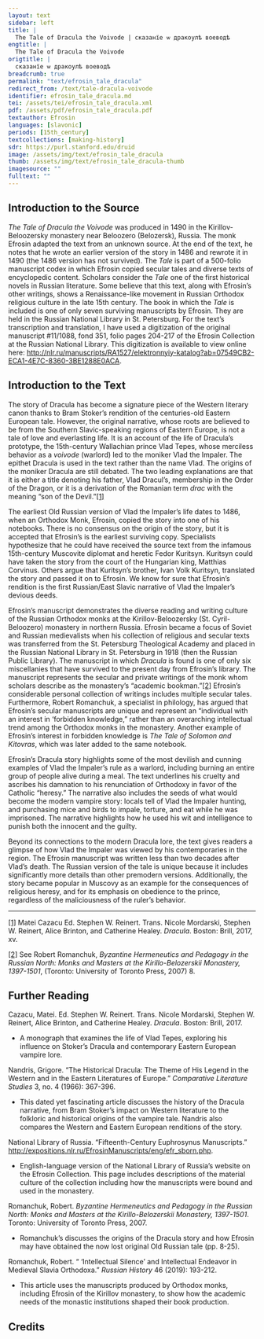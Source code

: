 ```yaml
---
layout: text
sidebar: left
title: |
  The Tale of Dracula the Voivode | сказанїе ѡ дракоулѣ воеводѣ
engtitle: |
  The Tale of Dracula the Voivode
origtitle: |
  сказанїе ѡ дракоулѣ воеводѣ
breadcrumb: true
permalink: "text/efrosin_tale_dracula"
redirect_from: /text/tale-dracula-voivode
identifier: efrosin_tale_dracula.md
tei: /assets/tei/efrosin_tale_dracula.xml
pdf: /assets/pdf/efrosin_tale_dracula.pdf
textauthor: Efrosin
languages: [slavonic]
periods: [15th_century]
textcollections: [making-history]
sdr: https://purl.stanford.edu/druid 
image: /assets/img/text/efrosin_tale_dracula
thumb: /assets/img/text/efrosin_tale_dracula-thumb
imagesource: ""
fulltext: ""
---
```

 
 

## Introduction to the Source 

<p><em>The Tale of Dracula the Voivode</em> was produced in 1490 in the Kirillov-Beloozersky monastery near Beloozero (Belozersk), Russia. The monk Efrosin adapted the text from an unknown source. At the end of the text, he notes that he wrote an earlier version of the story in 1486 and rewrote it in 1490 (the 1486 version has not survived). The <em>Tale</em> is part of a 500-folio manuscript codex in which Efrosin copied secular tales and diverse texts of encyclopedic content. Scholars consider the <em>Tale</em> one of the first historical novels in Russian literature. Some believe that this text, along with Efrosin’s other writings, shows a Renaissance-like movement in Russian Orthodox religious culture in the late 15th century. The book in which the <em>Tale</em> is included is one of only seven surviving manuscripts by Efrosin. They are held in the Russian National Library in St. Petersburg. For the text’s transcription and translation, I have used a digitization of the original manuscript #11/1088, fond 351, folio pages 204-217 of the Efrosin Collection at the Russian National Library. This digitization is available to view online here: <a href="http://nlr.ru/manuscripts/RA1527/elektronnyiy-katalog?ab=07549CB2-ECA1-4E7C-8360-3BE1288E0ACA">http://nlr.ru/manuscripts/RA1527/elektronnyiy-katalog?ab=07549CB2-ECA1-4E7C-8360-3BE1288E0ACA</a>.</p>

## Introduction to the Text 

<p>The story of Dracula has become a signature piece of the Western literary canon thanks to Bram Stoker’s rendition of the centuries-old Eastern European tale. However, the original narrative, whose roots are believed to be from the Southern Slavic-speaking regions of Eastern Europe, is not a tale of love and everlasting life. It is an account of the life of Dracula’s prototype, the 15th-century Wallachian prince Vlad Tepes, whose merciless behavior as a <em>voivode</em> (warlord) led to the moniker Vlad the Impaler. The epithet Dracula is used in the text rather than the name Vlad. The origins of the moniker Dracula are still debated. The two leading explanations are that it is either a title denoting his father, Vlad Dracul’s, membership in the Order of the Dragon, or it is a derivation of the Romanian term <em>drac</em> with the meaning “son of the Devil.”<a href="#_ftn1" name="_ftnref1" title=" id="_ftnref1">[1]</a></p> <p>The earliest Old Russian version of Vlad the Impaler’s life dates to 1486, when an Orthodox Monk, Efrosin, copied the story into one of his notebooks. There is no consensus on the origin of the story, but it is accepted that Efrosin’s is the earliest surviving copy. Specialists hypothesize that he could have received the source text from the infamous 15th-century Muscovite diplomat and heretic Fedor Kuritsyn. Kuritsyn could have taken the story from the court of the Hungarian king, Matthias Corvinus. Others argue that Kuritsyn’s brother, Ivan Volk Kuritsyn, translated the story and passed it on to Efrosin. We know for sure that Efrosin’s rendition is the first Russian/East Slavic narrative of Vlad the Impaler’s devious deeds.</p> <p>Efrosin’s manuscript demonstrates the diverse reading and writing culture of the Russian Orthodox monks at the Kirillov-Beloozersky (St. Cyril-Beloozero) monastery in northern Russia. Efrosin became a focus of Soviet and Russian medievalists when his collection of religious and secular texts was transferred from the St. Petersburg Theological Academy and placed in the Russian National Library in St. Petersburg in 1918 (then the Russian Public Library). The manuscript in which <em>Dracula</em> is found is one of only six miscellanies that have survived to the present day from Efrosin’s library. The manuscript represents the secular and private writings of the monk whom scholars describe as the monastery’s “academic bookman.”<a href="#_ftn2" name="_ftnref2" title=" id="_ftnref2">[2]</a> Efrosin’s considerable personal collection of writings includes multiple secular tales. Furthermore, Robert Romanchuk, a specialist in philology, has argued that Efrosin’s secular manuscripts are unique and represent an “individual with an interest in ‘forbidden knowledge,” rather than an overarching intellectual trend among the Orthodox monks in the monastery. Another example of Efrosin’s interest in forbidden knowledge is <em>The Tale of Solomon and Kitovras</em>, which was later added to the same notebook.</p> <p>Efrosin’s Dracula story highlights some of the most devilish and cunning examples of Vlad the Impaler’s rule as a warlord, including burning an entire group of people alive during a meal. The text underlines his cruelty and ascribes his damnation to his renunciation of Orthodoxy in favor of the Catholic “heresy.” The narrative also includes the seeds of what would become the modern vampire story: locals tell of Vlad the Impaler hunting, and purchasing mice and birds to impale, torture, and eat while he was imprisoned. The narrative highlights how he used his wit and intelligence to punish both the innocent and the guilty.</p> <p>Beyond its connections to the modern Dracula lore, the text gives readers a glimpse of how Vlad the Impaler was viewed by his contemporaries in the region. The Efrosin manuscript was written less than two decades after Vlad’s death. The Russian version of the tale is unique because it includes significantly more details than other premodern versions. Additionally, the story became popular in Muscovy as an example for the consequences of religious heresy, and for its emphasis on obedience to the prince, regardless of the maliciousness of the ruler’s behavior.</p> <div> <hr size="1" /> <div id="ftn1"> <p><a href="#_ftnref1" name="_ftn1" title=" id="_ftn1">[1]</a> Matei Cazacu Ed. Stephen W. Reinert. Trans. Nicole Mordarski, Stephen W. Reinert, Alice Brinton, and Catherine Healey. <em>Dracula</em>. Boston: Brill, 2017, xv.</p> </div> <div id="ftn2"> <p><a href="#_ftnref2" name="_ftn2" title=" id="_ftn2">[2]</a> See Robert Romanchuk, <em>Byzantine Hermeneutics and Pedagogy in the Russian North: Monks and Masters at the Kirillo-Belozerskii Monastery, 1397-1501</em>, (Toronto: University of Toronto Press, 2007) 8.</p> </div> </div>

## Further Reading 

<p>Cazacu, Matei. Ed. Stephen W. Reinert. Trans. Nicole Mordarski, Stephen W. Reinert, Alice Brinton, and Catherine Healey. <em>Dracula</em>. Boston: Brill, 2017.</p> <ul> <li>A monograph that examines the life of Vlad Tepes, exploring his influence on Stoker’s Dracula and contemporary Eastern European vampire lore.  </li> </ul> <p>Nandris, Grigore. “The Historical Dracula: The Theme of His Legend in the Western and in the Eastern Literatures of Europe.” <em>Comparative Literature Studies</em> 3, no. 4 (1966): 367-396.</p> <ul> <li>This dated yet fascinating article discusses the history of the Dracula narrative, from Bram Stoker’s impact on Western literature to the folkloric and historical origins of the vampire tale. Nandris also compares the Western and Eastern European renditions of the story.</li> </ul> <p>National Library of Russia. “Fifteenth-Century Euphrosynus Manuscripts.” <a href="http://expositions.nlr.ru/EfrosinManuscripts/eng/efr_sborn.php">http://expositions.nlr.ru/EfrosinManuscripts/eng/efr_sborn.php</a>.</p> <ul> <li>English-language version of the National Library of Russia’s website on the Efrosin Collection. This page includes descriptions of the material culture of the collection including how the manuscripts were bound and used in the monastery.</li> </ul> <p>Romanchuk, Robert. <em>Byzantine Hermeneutics and Pedagogy in the Russian North: Monks and Masters at the Kirillo-Belozerskii Monastery, 1397-1501</em>. Toronto: University of Toronto Press, 2007.</p> <ul> <li>Romanchuk’s discusses the origins of the Dracula story and how Efrosin may have obtained the now lost original Old Russian tale (pp. 8-25).</li> </ul> <p>Romanchuk, Robert. “ ‘Intellectual Silence’ and Intellectual Endeavor in Medieval Slavia Orthodoxa.” <em>Russian History</em> 46 (2019): 193-212.</p> <ul> <li>This article uses the manuscripts produced by Orthodox monks, including Efrosin of the Kirillov monastery, to show how the academic needs of the monastic institutions shaped their book production.</li> </ul>

## Credits


